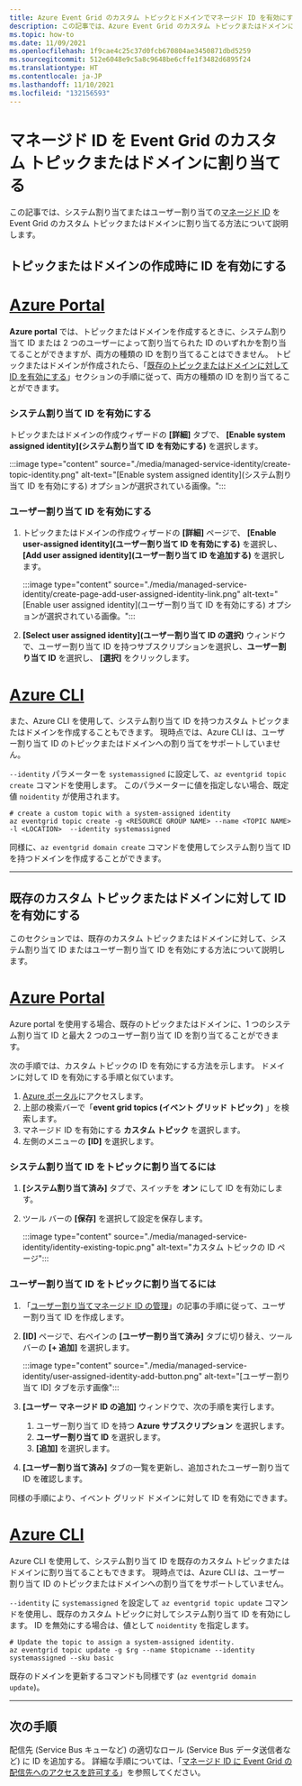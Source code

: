 ```yaml
---
title: Azure Event Grid のカスタム トピックとドメインでマネージド ID を有効にする
description: この記事では、Azure Event Grid のカスタム トピックまたはドメインに対して、マネージド サービス ID を有効にする方法を説明します。
ms.topic: how-to
ms.date: 11/09/2021
ms.openlocfilehash: 1f9cae4c25c37d0fcb670804ae3450871dbd5259
ms.sourcegitcommit: 512e6048e9c5a8c9648be6cffe1f3482d6895f24
ms.translationtype: HT
ms.contentlocale: ja-JP
ms.lasthandoff: 11/10/2021
ms.locfileid: "132156593"
---
```

# <a name="assign-a-managed-identity-to-an-event-grid-custom-topic-or-domain"></a>マネージド ID を Event Grid のカスタム トピックまたはドメインに割り当てる 
この記事では、システム割り当てまたはユーザー割り当ての[マネージド ID](../active-directory/managed-identities-azure-resources/overview.md) を Event Grid のカスタム トピックまたはドメインに割り当てる方法について説明します。 

## <a name="enable-identity-when-creating-a-topic-or-domain"></a>トピックまたはドメインの作成時に ID を有効にする

# <a name="azure-portal"></a>[Azure Portal](#tab/portal)
**Azure portal** では、トピックまたはドメインを作成するときに、システム割り当て ID または 2 つのユーザーによって割り当てられた ID のいずれかを割り当てることができますが、両方の種類の ID を割り当てることはできません。 トピックまたはドメインが作成されたら、「[既存のトピックまたはドメインに対して ID を有効にする](#enable-identity-for-an-existing-custom-topic-or-domain)」セクションの手順に従って、両方の種類の ID を割り当てることができます。

### <a name="enable-system-assigned-identity"></a>システム割り当て ID を有効にする
トピックまたはドメインの作成ウィザードの **[詳細]** タブで、 **[Enable system assigned identity]\(システム割り当て ID を有効にする\)** を選択します。 

:::image type="content" source="./media/managed-service-identity/create-topic-identity.png" alt-text="[Enable system assigned identity]\(システム割り当て ID を有効にする\) オプションが選択されている画像。":::

### <a name="enable-user-assigned-identity"></a>ユーザー割り当て ID を有効にする
1. トピックまたはドメインの作成ウィザードの **[詳細]** ページで、 **[Enable user-assigned identity]\(ユーザー割り当て ID を有効にする\)** を選択し、 **[Add user assigned identity]\(ユーザー割り当て ID を追加する\)** を選択します。 

    :::image type="content" source="./media/managed-service-identity/create-page-add-user-assigned-identity-link.png" alt-text="[Enable user assigned identity]\(ユーザー割り当て ID を有効にする\) オプションが選択されている画像。":::
1. **[Select user assigned identity]\(ユーザー割り当て ID の選択\)** ウィンドウで、ユーザー割り当て ID を持つサブスクリプションを選択し、**ユーザー割り当て ID** を選択し、 **[選択]** をクリックします。 

# <a name="azure-cli"></a>[Azure CLI](#tab/cli)
また、Azure CLI を使用して、システム割り当て ID を持つカスタム トピックまたはドメインを作成することもできます。 現時点では、Azure CLI は、ユーザー割り当て ID のトピックまたはドメインへの割り当てをサポートしていません。  

`--identity` パラメーターを `systemassigned` に設定して、`az eventgrid topic create` コマンドを使用します。 このパラメーターに値を指定しない場合、既定値 `noidentity` が使用されます。 

```azurecli-interactive
# create a custom topic with a system-assigned identity
az eventgrid topic create -g <RESOURCE GROUP NAME> --name <TOPIC NAME> -l <LOCATION>  --identity systemassigned
```

同様に、`az eventgrid domain create` コマンドを使用してシステム割り当て ID を持つドメインを作成することができます。

---

## <a name="enable-identity-for-an-existing-custom-topic-or-domain"></a>既存のカスタム トピックまたはドメインに対して ID を有効にする
このセクションでは、既存のカスタム トピックまたはドメインに対して、システム割り当て ID またはユーザー割り当て ID を有効にする方法について説明します。 

# <a name="azure-portal"></a>[Azure Portal](#tab/portal)
Azure portal を使用する場合、既存のトピックまたはドメインに、1 つのシステム割り当て ID と最大 2 つのユーザー割り当て ID を割り当てることができます。

次の手順では、カスタム トピックの ID を有効にする方法を示します。 ドメインに対して ID を有効にする手順と似ています。 

1. [Azure ポータル](https://portal.azure.com)にアクセスします。
2. 上部の検索バーで「**event grid topics (イベント グリッド トピック)** 」を検索します。
3. マネージド ID を有効にする **カスタム トピック** を選択します。 
4. 左側のメニューの **[ID]** を選択します。

### <a name="to-assign-a-system-assigned-identity-to-a-topic"></a>システム割り当て ID をトピックに割り当てるには
1. **[システム割り当て済み]** タブで、スイッチを **オン** にして ID を有効にします。 
1. ツール バーの **[保存]** を選択して設定を保存します。 

    :::image type="content" source="./media/managed-service-identity/identity-existing-topic.png" alt-text="カスタム トピックの ID ページ"::: 

### <a name="to-assign-a-user-assigned-identity-to-a-topic"></a>ユーザー割り当て ID をトピックに割り当てるには
1. 「[ユーザー割り当てマネージド ID の管理](../active-directory/managed-identities-azure-resources/how-manage-user-assigned-managed-identities.md)」の記事の手順に従って、ユーザー割り当て ID を作成します。 
1. **[ID]** ページで、右ペインの **[ユーザー割り当て済み]** タブに切り替え、ツール バーの **[+ 追加]** を選択します。

    :::image type="content" source="./media/managed-service-identity/user-assigned-identity-add-button.png" alt-text="[ユーザー割り当て ID] タブを示す画像":::     
1. **[ユーザー マネージド ID の追加]** ウィンドウで、次の手順を実行します。
    1. ユーザー割り当て ID を持つ **Azure サブスクリプション** を選択します。 
    1. **ユーザー割り当て ID** を選択します。 
    1. **[追加]** を選択します。 
1. **[ユーザー割り当て済み]** タブの一覧を更新し、追加されたユーザー割り当て ID を確認します。

同様の手順により、イベント グリッド ドメインに対して ID を有効にできます。

# <a name="azure-cli"></a>[Azure CLI](#tab/cli)
Azure CLI を使用して、システム割り当て ID を既存のカスタム トピックまたはドメインに割り当てることもできます。 現時点では、Azure CLI は、ユーザー割り当て ID のトピックまたはドメインへの割り当てをサポートしていません。

`--identity` に `systemassigned` を設定して `az eventgrid topic update` コマンドを使用し、既存のカスタム トピックに対してシステム割り当て ID を有効にします。 ID を無効にする場合は、値として `noidentity` を指定します。 

```azurecli-interactive
# Update the topic to assign a system-assigned identity. 
az eventgrid topic update -g $rg --name $topicname --identity systemassigned --sku basic 
```

既存のドメインを更新するコマンドも同様です (`az eventgrid domain update`)。

---

## <a name="next-steps"></a>次の手順
配信先 (Service Bus キューなど) の適切なロール (Service Bus データ送信者など) に ID を追加する。 詳細な手順については、「[マネージド ID に Event Grid の配信先へのアクセスを許可する](add-identity-roles.md)」を参照してください。 

